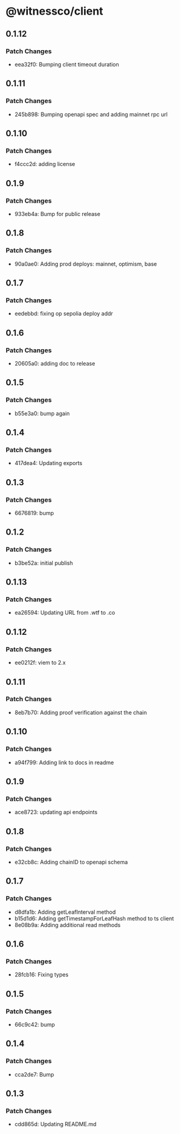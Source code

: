 # @witnessco/client

## 0.1.12

### Patch Changes

- eea32f0: Bumping client timeout duration

## 0.1.11

### Patch Changes

- 245b898: Bumping openapi spec and adding mainnet rpc url

## 0.1.10

### Patch Changes

- f4ccc2d: adding license

## 0.1.9

### Patch Changes

- 933eb4a: Bump for public release

## 0.1.8

### Patch Changes

- 90a0ae0: Adding prod deploys: mainnet, optimism, base

## 0.1.7

### Patch Changes

- eedebbd: fixing op sepolia deploy addr

## 0.1.6

### Patch Changes

- 20605a0: adding doc to release

## 0.1.5

### Patch Changes

- b55e3a0: bump again

## 0.1.4

### Patch Changes

- 417dea4: Updating exports

## 0.1.3

### Patch Changes

- 6676819: bump

## 0.1.2

### Patch Changes

- b3be52a: initial publish

## 0.1.13

### Patch Changes

- ea26594: Updating URL from .wtf to .co

## 0.1.12

### Patch Changes

- ee0212f: viem to 2.x

## 0.1.11

### Patch Changes

- 8eb7b70: Adding proof verification against the chain

## 0.1.10

### Patch Changes

- a94f799: Adding link to docs in readme

## 0.1.9

### Patch Changes

- ace8723: updating api endpoints

## 0.1.8

### Patch Changes

- e32cb8c: Adding chainID to openapi schema

## 0.1.7

### Patch Changes

- d8dfa1b: Adding getLeafInterval method
- b15d1d6: Adding getTimestampForLeafHash method to ts client
- 8e08b9a: Adding additional read methods

## 0.1.6

### Patch Changes

- 28fcb16: Fixing types

## 0.1.5

### Patch Changes

- 66c9c42: bump

## 0.1.4

### Patch Changes

- cca2de7: Bump

## 0.1.3

### Patch Changes

- cdd865d: Updating README.md
